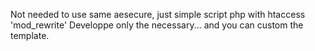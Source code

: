 Not needed to use same aesecure, just simple script php with htaccess 'mod_rewrite'
Developpe only the necessary... and you can custom the template.